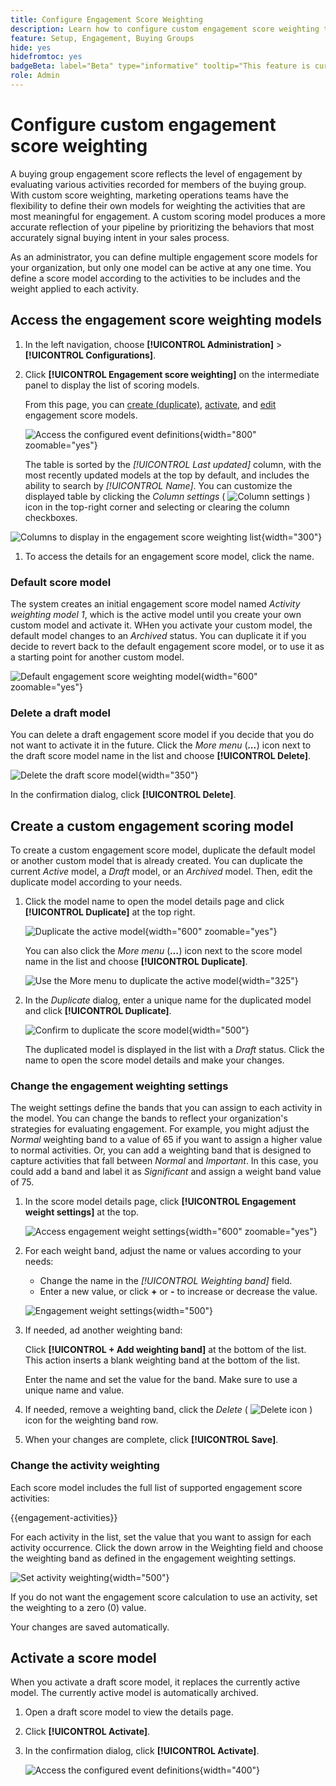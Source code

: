 ```yaml
---
title: Configure Engagement Score Weighting
description: Learn how to configure custom engagement score weighting to reflect the scoring logic that aligns with your business strategies.
feature: Setup, Engagement, Buying Groups
hide: yes
hidefromtoc: yes
badgeBeta: label="Beta" type="informative" tooltip="This feature is currently in a limited beta release"
role: Admin
---
```

# Configure custom engagement score weighting

A buying group engagement score reflects the level of engagement by evaluating various activities recorded for members of the buying group. With custom score weighting, marketing operations teams have the flexibility to define their own models for weighting the activities that are most meaningful for engagement. A custom scoring model produces a more accurate reflection of your pipeline by prioritizing the behaviors that most accurately signal buying intent in your sales process.

As an administrator, you can define multiple engagement score models for your organization, but only one model can be active at any one time. You define a score model according to the activities to be includes and the weight applied to each activity.

## Access the engagement score weighting models

1. In the left navigation, choose **[!UICONTROL Administration]** > **[!UICONTROL Configurations]**.

1. Click **[!UICONTROL Engagement score weighting]** on the intermediate panel to display the list of scoring models.

   From this page, you can [create (duplicate)](#create-an-engagement-score-model), [activate](#activate-a-score-model), and [edit](#change-the-engagement-weighting-settings) engagement score models.

   ![Access the configured event definitions](./assets/configuration-engagement-scoring-list.png){width="800" zoomable="yes"}

   The table is sorted by the _[!UICONTROL Last updated]_ column, with the most recently updated models at the top by default, and includes the ability to search by _[!UICONTROL Name]_. You can customize the displayed table by clicking the _Column settings_ ( ![Column settings](../assets/do-not-localize/icon-column-settings.svg) ) icon in the top-right corner and selecting or clearing the column checkboxes.

  ![Columns to display in the engagement score weighting list](./assets/configuration-engagement-scoring-list-columns.png){width="300"}

1. To access the details for an engagement score model, click the name.

### Default score model

The system creates an initial engagement score model named _Activity weighting model 1_, which is the active model until you create your own custom model and activate it. WHen you activate your custom model, the default model changes to an _Archived_ status. You can duplicate it if you decide to revert back to the default engagement score model, or to use it as a starting point for another custom model.

![Default engagement score weighting model](./assets/configuration-engagement-scoring-model-default.png){width="600" zoomable="yes"}

### Delete a draft model

You can delete a draft engagement score model if you decide that you do not want to activate it in the future. Click the _More menu_ (***...***) icon next to the draft score model name in the list and choose **[!UICONTROL Delete]**.

![Delete the draft score model](./assets/configuration-engagement-scoring-model-more-delete.png){width="350"}

In the confirmation dialog, click **[!UICONTROL Delete]**.

## Create a custom engagement scoring model

To create a custom engagement score model, duplicate the default model or another custom model that is already created. You can duplicate the current _Active_ model, a _Draft_ model, or an _Archived_ model. Then, edit the duplicate model according to your needs.

1. Click the model name to open the model details page and click **[!UICONTROL Duplicate]** at the top right.

   ![Duplicate the active model](./assets/configuration-engagement-scoring-model-duplicate.png){width="600" zoomable="yes"}

   You can also click the _More menu_ (***...***) icon next to the score model name in the list and choose **[!UICONTROL Duplicate]**.

   ![Use the More menu to duplicate the active model](./assets/configuration-engagement-scoring-model-more-duplicate.png){width="325"}

1. In the _Duplicate_ dialog, enter a unique name for the duplicated model and click **[!UICONTROL Duplicate]**.

   ![Confirm to duplicate the score model](./assets/configuration-engagement-scoring-model-duplicate-dialog.png){width="500"}

   The duplicated model is displayed in the list with a _Draft_ status. Click the name to open the score model details and make your changes.

### Change the engagement weighting settings

The weight settings define the bands that you can assign to each activity in the model. You can change the bands to reflect your organization's strategies for evaluating engagement. For example, you might adjust the _Normal_ weighting band to a value of 65 if you want to assign a higher value to normal activities. Or, you can add a weighting band that is designed to capture activities that fall between _Normal_ and _Important_. In this case, you could add a band and label it as _Significant_ and assign a weight band value of 75.

1. In the score model details page, click **[!UICONTROL Engagement weight settings]** at the top.

   ![Access engagement weight settings](./assets/configuration-engagement-scoring-model-weight-settings-button.png){width="600" zoomable="yes"}

1. For each weight band, adjust the name or values according to your needs:

   * Change the name in the _[!UICONTROL Weighting band]_ field.
   * Enter a new value, or click **+** or **-** to increase or decrease the value.

   ![Engagement weight settings](./assets/configuration-engagement-scoring-model-weight-settings.png){width="500"}   

1. If needed, ad another weighting band:

   Click **[!UICONTROL + Add weighting band]** at the bottom of the list. This action inserts a blank weighting band at the bottom of the list. 

   Enter the name and set the value for the band. Make sure to use a unique name and value.

1. If needed, remove a weighting band, click the _Delete_ ( ![Delete icon](../assets/do-not-localize/icon-delete-outline.svg) ) icon for the weighting band row.

1. When your changes are complete, click **[!UICONTROL Save]**.

### Change the activity weighting

Each score model includes the full list of supported engagement score activities:

{{engagement-activities}}

For each activity in the list, set the value that you want to assign for each activity occurrence. Click the down arrow in the Weighting field and choose the weighting band as defined in the engagement weighting settings.

![Set activity weighting](./assets/configuration-engagement-scoring-model-set-activity-weighting.png){width="500"}  

If you do not want the engagement score calculation to use an activity, set the weighting to a zero (0) value.

Your changes are saved automatically.

## Activate a score model

When you activate a draft score model, it replaces the currently active model. The currently active model is automatically archived.

1. Open a draft score model to view the details page.

1. Click **[!UICONTROL Activate]**.

1. In the confirmation dialog, click **[!UICONTROL Activate]**.

   ![Access the configured event definitions](./assets/configuration-engagement-scoring-activate-dialog.png){width="400"}
